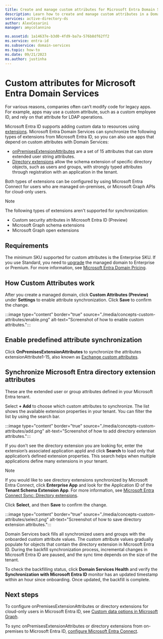 ```yaml
---
title: Create and manage custom attributes for Microsoft Entra Domain Services | Microsoft Docs
description: Learn how to create and manage custom attributes in a Domain Services managed domain.
services: active-directory-ds
author: AlexCesarini
manager: amycolannino

ms.assetid: 1a14637e-b3d0-4fd9-ba7a-576b8df62ff2
ms.service: entra-id
ms.subservice: domain-services
ms.topic: how-to
ms.date: 09/21/2023
ms.author: justinha
---
```

# Custom attributes for Microsoft Entra Domain Services

For various reasons, companies often can’t modify code for legacy apps. For example, apps may use a custom attribute, such as a custom employee ID, and rely on that attribute for LDAP operations. 

Microsoft Entra ID supports adding custom data to resources using [extensions](/graph/extensibility-overview). Microsoft Entra Domain Services can synchronize the following types of extensions from Microsoft Entra ID, so you can also use apps that depend on custom attributes with Domain Services:  

- [onPremisesExtensionAttributes](/graph/extensibility-overview?tabs=http#extension-attributes) are a set of 15 attributes that can store extended user string attributes. 
- [Directory extensions](/graph/extensibility-overview?tabs=http#directory-azure-ad-extensions) allow the schema extension of specific directory objects, such as users and groups, with strongly typed attributes through registration with an application in the tenant. 

Both types of extensions can be configured by using Microsoft Entra Connect for users who are managed on-premises, or Microsoft Graph APIs for cloud-only users. 

>[!Note] 
>The following types of extensions aren't supported for synchronization:  
>- Custom security attributes in Microsoft Entra ID (Preview)
>- Microsoft Graph schema extensions
>- Microsoft Graph open extensions


## Requirements 

The minimum SKU supported for custom attributes is the Enterprise SKU. If you use Standard, you need to [upgrade](change-sku.md) the managed domain to Enterprise or Premium. For more information, see [Microsoft Entra Domain Pricing](https://azure.microsoft.com/pricing/details/active-directory-ds/). 

## How Custom Attributes work 

After you create a managed domain, click **Custom Attributes (Preview)** under **Settings** to enable attribute synchronization. Click **Save** to confirm the change. 

:::image type="content" border="true" source="./media/concepts-custom-attributes/enable.png" alt-text="Screenshot of how to enable custom attributes.":::

## Enable predefined attribute synchronization 

Click **OnPremisesExtensionAttributes** to synchronize the attributes extensionAttribute1-15, also known as [Exchange custom attributes](/graph/api/resources/onpremisesextensionattributes).

<a name='synchronize-azure-ad-directory-extension-attributes-'></a>

## Synchronize Microsoft Entra directory extension attributes 

These are the extended user or group attributes defined in your Microsoft Entra tenant. 

Select **+ Add** to choose which custom attributes to synchronize. The list shows the available extension properties in your tenant. You can filter the list by using the search bar. 

:::image type="content" border="true" source="./media/concepts-custom-attributes/add.png" alt-text="Screenshot of how to add directory extension attributes.":::


If you don't see the directory extension you are looking for, enter the extension’s associated application appId and click **Search** to load only that application’s defined extension properties. This search helps when multiple applications define many extensions in your tenant.  

>[!NOTE]
>If you would like to see directory extensions synchronized by Microsoft Entra Connect, click **Enterprise App** and look for the Application ID of the **Tenant Schema Extension App**. For more information, see [Microsoft Entra Connect Sync: Directory extensions](/azure/active-directory/hybrid/connect/how-to-connect-sync-feature-directory-extensions#configuration-changes-in-azure-ad-made-by-the-wizard).

Click **Select**, and then **Save** to confirm the change. 

:::image type="content" border="true" source="./media/concepts-custom-attributes/select.png" alt-text="Screenshot of how to save directory extension attributes.":::

Domain Services back fills all synchronized users and groups with the onboarded custom attribute values. The custom attribute values gradually populate for objects that contain the directory extension in Microsoft Entra ID. During the backfill synchronization process, incremental changes in Microsoft Entra ID are paused, and the sync time depends on the size of the tenant. 

To check the backfilling status, click **Domain Services Health** and verify the **Synchronization with Microsoft Entra ID** monitor has an updated timestamp within an hour since onboarding. Once updated, the backfill is complete. 

## Next steps 

To configure onPremisesExtensionAttributes or directory extensions for cloud-only users in Microsoft Entra ID, see [Custom data options in Microsoft Graph](/graph/extensibility-overview?tabs=http#custom-data-options-in-microsoft-graph).

To sync onPremisesExtensionAttributes or directory extensions from on-premises to Microsoft Entra ID, [configure Microsoft Entra Connect](/azure/active-directory/hybrid/connect/how-to-connect-sync-feature-directory-extensions).
